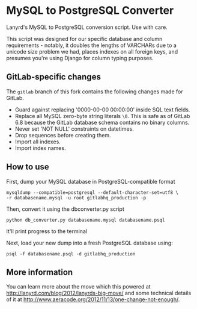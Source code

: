 MySQL to PostgreSQL Converter
=============================

Lanyrd's MySQL to PostgreSQL conversion script. Use with care.

This script was designed for our specific database and column requirements -
notably, it doubles the lengths of VARCHARs due to a unicode size problem we
had, places indexes on all foreign keys, and presumes you're using Django
for column typing purposes.

GitLab-specific changes
-----------------------

The `gitlab` branch of this fork contains the following changes made for
GitLab.

- Guard against replacing '0000-00-00 00:00:00' inside SQL text fields.
- Replace all MySQL zero-byte string literals `\0`. This is safe as of GitLab
  6.8 because the GitLab database schema contains no binary columns.
- Never set 'NOT NULL' constraints on datetimes.
- Drop sequences before creating them.
- Import all indexes.
- Import index names.

How to use
----------

First, dump your MySQL database in PostgreSQL-compatible format

    mysqldump --compatible=postgresql --default-character-set=utf8 \
    -r databasename.mysql -u root gitlabhq_production -p

Then, convert it using the dbconverter.py script

`python db_converter.py databasename.mysql databasename.psql`

It'll print progress to the terminal

Next, load your new dump into a fresh PostgreSQL database using: 

`psql -f databasename.psql -d gitlabhq_production`

More information
----------------

You can learn more about the move which this powered at http://lanyrd.com/blog/2012/lanyrds-big-move/ and some technical details of it at http://www.aeracode.org/2012/11/13/one-change-not-enough/.
